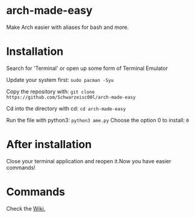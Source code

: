 # arch-made-easy
Make Arch easier with aliases for bash and more.


# Installation
Search for 'Terminal' or open up some form of Terminal Emulator

Update your system first:
```sudo pacman -Syu```


Copy the repository with:
````git clone https://github.com/Schwarzeisc00l/arch-made-easy````

Cd into the directory with cd:
`cd arch-made-easy`

Run the file with python3:
`python3 ame.py`
Choose the option 0 to install:
```0```

# After installation
Close your terminal application and reopen it.Now you have easier commands!

# Commands

Check the [Wiki.](https://github.com/Schwarzeisc00l/arch-made-easy/wiki/_new#commands=)
